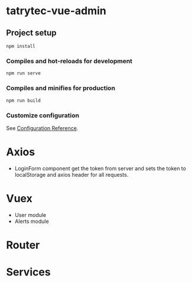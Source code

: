 # tatrytec-vue-admin

## Project setup
```
npm install
```

### Compiles and hot-reloads for development
```
npm run serve
```

### Compiles and minifies for production
```
npm run build
```

### Customize configuration
See [Configuration Reference](https://cli.vuejs.org/config/).


# Axios
- LoginForm component get the token from server and 
    sets the token to localStorage and axios header for all requests.

# Vuex
- User module
- Alerts module

# Router


# Services


